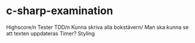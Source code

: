 # c-sharp-examination

Highscore/n
Tester TDD/n
Kunna skriva alla bokstävern/
Man ska kunna se att texten uppdateras
Timer?
Styling
